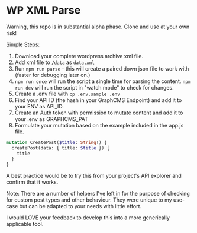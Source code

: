 # WP XML Parse

Warning, this repo is in substantial alpha phase. Clone and use at your own risk!

Simple Steps:

1. Download your complete wordpress archive xml file.
2. Add xml file to `/data` as `data.xml`
3. Run `npm run parse` - this will create a paired down json file to work with (faster for debugging later on.)
4. `npm run once` will run the script a single time for parsing the content. `npm run dev` will run the script in "watch mode" to check for changes.
5. Create a .env file with `cp .env.sample .env`
6. Find your API ID (the hash in your GraphCMS Endpoint) and add it to your ENV as API_ID.
7. Create an Auth token with permission to mutate content and add it to your .env as GRAPHCMS_PAT
8. Formulate your mutation based on the example included in the app.js file.

```graphql
mutation CreatePost($title: String!) {
  createPost(data: { title: $title }) {
    title
  }
}
```

A best practice would be to try this from your project's API explorer and confirm that it works.

Note:
There are a number of helpers I've left in for the purpose of checking for custom post types and other behaviour. They were unique to my use-case but can be adapted to your needs with little effort.

I would LOVE your feedback to develop this into a more generically applicable tool.
